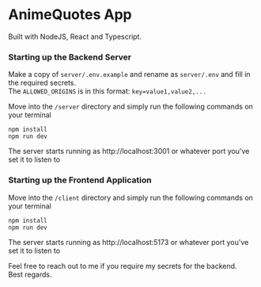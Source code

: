 # AnimeQuotes App

Built with NodeJS, React and Typescript.

### Starting up the Backend Server
Make a copy of `server/.env.example` and rename as `server/.env` and fill in the required secrets. <br/>
The `ALLOWED_ORIGINS` is in this format: `key=value1,value2,...`

Move into the `/server` directory and simply run the following commands on your terminal

```
npm install
npm run dev
```

The server starts running as http://localhost:3001 or whatever port you've set it to listen to

### Starting up the Frontend Application

Move into the `/client` directory and simply run the following commands on your terminal

```
npm install
npm run dev
```
The server starts running as http://localhost:5173 or whatever port you've set it to listen to


Feel free to reach out to me if you require my secrets for the backend. <br/>
Best regards.
